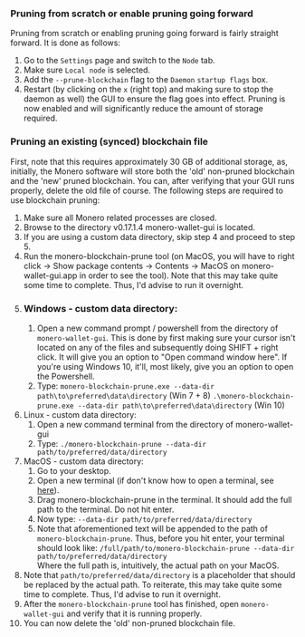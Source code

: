 ### Pruning from scratch or enable pruning going forward
Pruning from scratch or enabling pruning going forward is fairly straight forward. It is done as follows:
1. Go to the `Settings` page and switch to the `Node` tab.
2. Make sure `Local node` is selected.
3. Add the `--prune-blockchain` flag to the `Daemon` `startup flags` box.
4. Restart (by clicking on the `x` (right top) and making sure to stop the daemon as well) the GUI to ensure the flag goes into effect.
Pruning is now enabled and will significantly reduce the amount of storage required.

### Pruning an existing (synced) blockchain file
First, note that this requires approximately 30 GB of additional storage, as, initially, the Monero software will store both the 'old' non-pruned blockchain and the 'new' pruned blockchain. You can, after verifying that your GUI runs properly, delete the old file of course. The following steps are required to use blockchain pruning:

1. Make sure all Monero related processes are closed.
2. Browse to the directory v0.17.1.4 monero-wallet-gui is located.
3. If you are using a custom data directory, skip step 4 and proceed to step 5.
4. Run the monero-blockchain-prune tool (on MacOS, you will have to right click -> Show package contents -> Contents -> MacOS on monero-wallet-gui.app in order to see the tool). Note that this may take quite some time to complete. Thus, I'd advise to run it overnight.
5. ### Windows - custom data directory:
    1. Open a new command prompt / powershell from the directory of `monero-wallet-gui`. This is done by first making sure your cursor isn't located on any of the files and subsequently doing SHIFT + right click. It will give you an option to "Open command window here". If you're using Windows 10, it'll, most likely, give you an option to open the Powershell.
    2. Type:
    `monero-blockchain-prune.exe --data-dir path\to\preferred\data\directory` (Win 7 + 8)
    `.\monero-blockchain-prune.exe --data-dir path\to\preferred\data\directory` (Win 10)
6. Linux - custom data directory:
    1. Open a new command terminal from the directory of monero-wallet-gui
    2. Type:
    `./monero-blockchain-prune --data-dir path/to/preferred/data/directory`
7. MacOS - custom data directory:
    1. Go to your desktop.
    2. Open a new terminal (if don't know how to open a terminal, see [here](https://apple.stackexchange.com/a/256263)).
    3. Drag monero-blockchain-prune in the terminal. It should add the full path to the terminal. Do not hit enter.
    4. Now type:
      ```--data-dir path/to/preferred/data/directory```
    5. Note that aforementioned text will be appended to the path of `monero-blockchain-prune`. Thus, before you hit enter, your terminal should look like:
      `/full/path/to/monero-blockchain-prune --data-dir path/to/preferred/data/directory`       
      Where the full path is, intuitively, the actual path on your MacOS.
8. Note that `path/to/preferred/data/directory` is a placeholder that should be replaced by the actual path. To reiterate, this may take quite some time to complete. Thus, I'd advise to run it overnight.
9. After the `monero-blockchain-prune` tool has finished, open `monero-wallet-gui` and verify that it is running properly.
10. You can now delete the 'old' non-pruned blockchain file.
